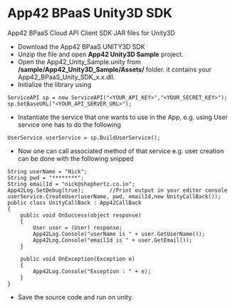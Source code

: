 App42 BPaaS Unity3D SDK
========================

App42 BPaaS Cloud API Client SDK JAR files for Unity3D 

- Download the App42 BPaaS UNITY3D SDK
- Unzip the file and open **App42 Unity3D Sample** project.
- Open the App42_Unity_Sample.unity from  **/sample/App42_Unity3D_Sample/Assets/** folder. it contains your App42_BPaaS_Unity_SDK_x.x.dll.
- Initialize the library using
```
ServiceAPI sp = new ServiceAPI("<YOUR_API_KEY>","<YOUR_SECRET_KEY>");
sp.SetBaseURL("<YOUR_API_SERVER_URL>");
```
- Instantiate the service that one wants to use in the App, e.g. using User service one has to do the following
```
UserService userService = sp.BuildUserService();
```

- Now one can call associated method of that service e.g. user creation can be done with the following snipped

```
String userName = "Nick";
String pwd = "********";
String emailId = "nick@shephertz.co.in";
App42Log.SetDebug(true);		//Print output in your editor console
userService.CreateUser(userName, pwd, emailId,new UnityCallBack()); 
public class UnityCallBack : App42CallBack
{
	public void OnSuccess(object response)
	{
		User user = (User) response;
		App42Log.Console("userName is " + user.GetUserName());
		App42Log.Console("emailId is " + user.GetEmail()); 
	}

	public void OnException(Exception e)
	{
		App42Log.Console("Exception : " + e);
	}
}
```

- Save the source code and run on unity.
